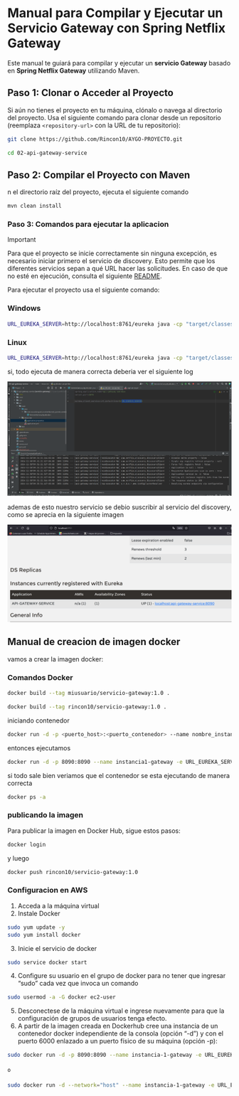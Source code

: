 # Manual para Compilar y Ejecutar un Servicio Gateway con Spring Netflix Gateway

Este manual te guiará para compilar y ejecutar un **servicio Gateway** basado en **Spring Netflix Gateway** utilizando Maven.


## Paso 1: Clonar o Acceder al Proyecto

Si aún no tienes el proyecto en tu máquina, clónalo o navega al directorio del proyecto. Usa el siguiente comando para clonar desde un repositorio (reemplaza `<repository-url>` con la URL de tu repositorio):

```bash
git clone https://github.com/Rincon10/AYGO-PROYECTO.git
```

```bash
cd 02-api-gateway-service
```


## Paso 2: Compilar el Proyecto con Maven

n el directorio raíz del proyecto, ejecuta el siguiente comando

```bash
mvn clean install
```

### Paso 3: Comandos para ejecutar la aplicacion

>[!IMPORTANT]
Para que el proyecto se inicie correctamente sin ninguna excepción, es necesario iniciar primero el servicio de discovery. Esto permite que los diferentes servicios sepan a qué URL hacer las solicitudes. En caso de que no esté en ejecución, consulta el siguiente [README](../01-discovery-service/README.md).

Para ejecutar el proyecto usa el siguiente comando:

### Windows


```bash
URL_EUREKA_SERVER=http://localhost:8761/eureka java -cp "target/classes;target/dependency/*" com.escuelaing.edu.co.distribuited_systems.servicio_gateway.ServicioGatewayApplication
```

### Linux

```bash
URL_EUREKA_SERVER=http://localhost:8761/eureka java -cp "target/classes:target/dependency/*" com.escuelaing.edu.co.distribuited_systems.servicio_gateway.ServicioGatewayApplication
```

si, todo ejecuta de manera correcta deberia ver el siguiente log

![alt text](../docs/images/03-apiGateway-server/02-ejecucion-servicio.png)

ademas de esto nuestro servicio se debio suscribir al servicio del discovery, como se aprecia en la siguiente imagen

![alt text](../docs/images/03-apiGateway-server/01-suscripcion-a-discovery.png)

## Manual de creacion de imagen docker

vamos a crear la imagen docker:
### Comandos Docker

```bash 
docker build --tag miusuario/servicio-gateway:1.0 .
```

```bash
docker build --tag rincon10/servicio-gateway:1.0 .
```


iniciando contenedor
```bash
docker run -d -p <puerto_host>:<puerto_contenedor> --name nombre_instancia <tu_usuario_docker>/<nombre_imagen>:<versión>
```

entonces ejecutamos

```bash
docker run -d -p 8090:8090 --name instancia1-gateway -e URL_EUREKA_SERVER=http://host.docker.internal:8761/eureka rincon10/servicio-gateway:1.0 
```


si todo sale bien veriamos que el contenedor se esta ejecutando de manera correcta

```bash
docker ps -a
```



### publicando la imagen

Para publicar la imagen en Docker Hub, sigue estos pasos:

```bash
docker login
```

y luego

```bash
docker push rincon10/servicio-gateway:1.0
```

### Configuracion en AWS

1. Acceda a la máquina virtual
2. Instale Docker

```bash
sudo yum update -y
sudo yum install docker
```
3. Inicie el servicio de docker

```bash
sudo service docker start
```
4. Configure su usuario en el grupo de docker para no tener que ingresar “sudo” cada vez que invoca un comando

```bash
sudo usermod -a -G docker ec2-user
```

5. Desconectese de la máquina virtual e ingrese nuevamente para que la configuración de grupos de usuarios tenga efecto.
6. A partir de la imagen creada en Dockerhub cree una instancia de un contenedor docker independiente de la consola (opción “-d”) y con el puerto 6000 enlazado a un puerto físico de su máquina (opción -p):



```bash
sudo docker run -d -p 8090:8090 --name instancia-1-gateway -e URL_EUREKA_SERVER=http://localhost:8761/eureka rincon10/servicio-gateway:1.0

o

sudo docker run -d --network="host" --name instancia-1-gateway -e URL_EUREKA_SERVER=http://localhost:8761/eureka rincon10/servicio-gateway:1.0
```
